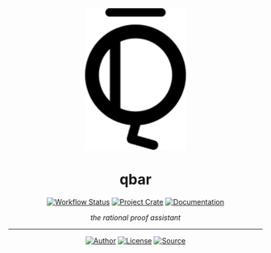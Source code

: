 <div align="center">

<a href="https://qbar.io">
  <img src="https://raw.githubusercontent.com/qdeduction/qbar/master/docs/image/logo.svg" width="200em">
</a>

# qbar

[![Workflow Status](https://flat.badgen.net/github/checks/qdeduction/qbar?label=workflow)](https://github.com/qdeduction/qbar/actions)
[![Project Crate](https://flat.badgen.net/crates/v/qbar)](https://crates.io/crates/qbar)
[![Documentation](https://flat.badgen.net/badge/docs/latest/blue)](https://docs.rs/qbar)

_the rational proof assistant_

</div>

---
<div align="center">

[![Author](https://img.shields.io/badge/-AUTHOR-blue?style=for-the-badge)](https://github.com/bhgomes)
[![License](https://img.shields.io/badge/-LICENSE-lightgray?style=for-the-badge)](LICENSE)
[![Source](https://img.shields.io/badge/-SOURCE-black?style=for-the-badge)](https://github.com/qdeduction/qbar)

</div>
